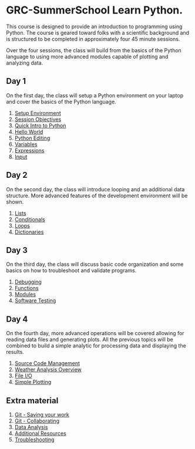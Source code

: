 # GRC-SummerSchool Learn Python.

This course is designed to provide an introduction to programming using Python. The 
course is geared toward folks with a scientific background and is structured to be 
completed in approximately four 45 minute sessions.

Over the four sessions, the class will build from the basics of the Python
language to using more advanced modules capable of plotting and analyzing 
data.

## Day 1

On the first day, the class will setup a Python environment on your laptop
and cover the basics of the Python language.

1. [Setup Environment](Day1/Setup.md)
2. [Session Objectives](Day1/SessionObjectives.md)
3. [Quick Intro to Python](Day1/PythonIntro.md)
4. [Hello World](Day1/HelloWorld.md)
5. [Python Editing](Day1/PythonEditing.md)
6. [Variables](Day1/Variables.md)
6. [Expressions](Day1/Expressions.md)
7. [Input](Day1/Input.md)

## Day 2

On the second day, the class will introduce looping and an additional data 
structure. More advanced features of the development environment will be shown.

1. [Lists](Day2/Lists.md)
2. [Conditionals](Day2/Conditionals.md)
3. [Loops](Day2/Loops.md)
4. [Dictionaries](Day2/Dictionaries.md)

## Day 3

On the third day, the class will discuss basic code organization and some basics on how to troubleshoot and validate programs.

1. [Debugging](Day3/Debugging.md)
2. [Functions](Day3/Functions.md)
3. [Modules](Day3/Modules.md)
4. [Software Testing](Day3/Testing.md)

## Day 4

On the fourth day, more advanced operations will be covered allowing for reading 
data files and generating plots. All the previous topics will be combined to build a simple 
analytic for processing data and displaying the results.

1. [Source Code Management](Day4/GitOverview.md)
2. [Weather Analysis Overview](Day4/WeatherAnalysisOverview.md)
3. [File I/O](Day4/CSVFiles.md)
4. [Simple Plotting](Day4/SimplePlotting.md)

## Extra material
1. [Git - Saving your work](Extra/GitChanges.md)
2. [Git - Collaborating](Extra/GitBranch.md)
3. [Data Analysis](Extra/DataAnalysis.md)
4. [Additional Resources](AdditionalResources.md)
5. [Troubleshooting](Troubleshooting.md)
